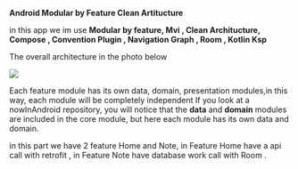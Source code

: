 **Android Modular by Feature Clean Artitucture**

in this app we im use
**Modular by feature, Mvi , Clean Architucture, Compose , Convention Plugin , Navigation Graph , Room , Kotlin Ksp**

The overall architecture in the photo below

<img src="https://s6.uupload.ir/files/sample_tg5j.jpg" >

Each feature module has its own data, domain, presentation modules,in this way, each module will be completely independent 
If you look at a nowInAndroid repository, you will notice that the **data** and **domain** modules are included in the core module, but here each module has its own data and domain.

in this part we have 2 feature Home and Note,
in Feature Home have a api call with retrofit , in Feature Note have database work call with Room .


